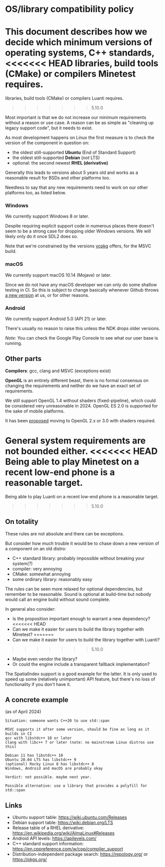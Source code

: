 OS/library compatibility policy
===============================

This document describes how we decide which minimum versions of operating systems, C++ standards,
<<<<<<< HEAD
libraries, build tools (CMake) or compilers Minetest requires.
=======
libraries, build tools (CMake) or compilers Luanti requires.
>>>>>>> 5.10.0

Most important is that we do not increase our minimum requirements without a reason or use case.
A reason can be as simple as "cleaning up legacy support code", but it needs to exist.

As most development happens on Linux the first measure is to check the version of the component in question on:
* the oldest still-supported **Ubuntu** (End of Standard Support)
* the oldest still-supported **Debian** (*not* LTS)
* optional: the second newest **RHEL (derivative)**

Generally this leads to versions about 5 years old and works as a reasonable result for BSDs and other platforms too.

Needless to say that any new requirements need to work on our other platforms too, as listed below.

### Windows

We currently support Windows 8 or later.

Despite requiring explicit support code in numerous places there doesn't seem to be a strong case
for dropping older Windows versions. We will likely only do it once SDL2 does so.

Note that we're constrained by the versions [vcpkg](https://vcpkg.io/en/packages) offers, for the MSVC build.

### macOS

We currently support macOS 10.14 (Mojave) or later.

Since we do not have any macOS developer we can only do some shallow testing in CI.
So this is subject to change basically whenever Github throws
[a new version](https://github.com/actions/runner-images?tab=readme-ov-file#available-images) at us, or for other reasons.

### Android

We currently support Android 5.0 (API 21) or later.

There's usually no reason to raise this unless the NDK drops older versions.

*Note*: You can check the Google Play Console to see what our user base is running.

## Other parts

**Compilers**: gcc, clang and MSVC (exceptions exist)

**OpenGL** is an entirely different beast, there is no formal consensus on changing the requirements
and neither do we have an exact set of requirements.

We still support OpenGL 1.4 without shaders (fixed-pipeline), which could be considered very unreasonable in 2024.
OpenGL ES 2.0 is supported for the sake of mobile platforms.

It has been [proposed](https://irc.minetest.net/minetest-dev/2022-08-18) moving to OpenGL 2.x or 3.0 with shaders required.

General **system requirements** are not bounded either.
<<<<<<< HEAD
Being able to play Minetest on a recent low-end phone is a reasonable target.
=======
Being able to play Luanti on a recent low-end phone is a reasonable target.
>>>>>>> 5.10.0

## On totality

These rules are not absolute and there can be exceptions.

But consider how much trouble it would be to chase down a new version of a component on an old distro:
* C++ standard library: probably impossible without breaking your system(?)
* compiler: very annoying
* CMake: somewhat annoying
* some ordinary library: reasonably easy

The rules can be seen more relaxed for optional dependencies, but remember to be reasonable.
Sound is optional at build-time but nobody would call an engine build without sound complete.

In general also consider:
* Is the proposition important enough to warrant a new dependency?
<<<<<<< HEAD
* Can we make it easier for users to build the library together with Minetest?
=======
* Can we make it easier for users to build the library together with Luanti?
>>>>>>> 5.10.0
* Maybe even vendor the library?
* Or could the engine include a transparent fallback implementation?

The SpatialIndex support is a good example for the latter. It is only used to speed up some (relatively unimportant)
API feature, but there's no loss of functionality if you don't have it.

## A concrete example

(as of April 2024)

```
Situation: someone wants C++20 to use std::span

MSVC supports it after some version, should be fine as long as it builds in CI
gcc with libstdc++ 10 or later
clang with libc++ 7 or later (note: no mainstream Linux distros use this)

Debian 11 has libstdc++ 10
Ubuntu 20.04 LTS has libstdc++ 9
(optional) Rocky Linux 8 has libstdc++ 8
Windows, Android and macOS are probably okay

Verdict: not possible. maybe next year.

Possible alternative: use a library that provides a polyfill for std::span
```

## Links

* Ubuntu support table: https://wiki.ubuntu.com/Releases
* Debian support table: https://wiki.debian.org/LTS
* Release table of a RHEL derivative: https://en.wikipedia.org/wiki/AlmaLinux#Releases
* Android API levels: https://apilevels.com/
* C++ standard support information: https://en.cppreference.com/w/cpp/compiler_support
* Distribution-independent package search: https://repology.org/ or https://pkgs.org/
